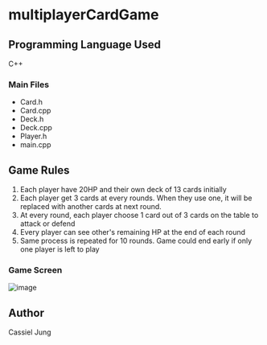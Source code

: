 # multiplayerCardGame

## Programming Language Used
C++

### Main Files
- Card.h
- Card.cpp
- Deck.h
- Deck.cpp
- Player.h
- main.cpp

## Game Rules
1. Each player have 20HP and their own deck of 13 cards initially
2. Each player get 3 cards at every rounds. When they use one, it will be replaced with another cards at next round.
3. At every round, each player choose 1 card out of 3 cards on the table to attack or defend
4. Every player can see other's remaining HP at the end of each round
5. Same process is repeated for 10 rounds. Game could end early if only one player is left to play

### Game Screen
![image](https://user-images.githubusercontent.com/69894554/156472148-35cb573b-1e56-44f5-9ee6-20c0b785b3e3.png)


## Author
Cassiel Jung
